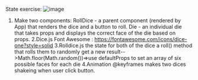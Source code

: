 State exercise:
![image](https://user-images.githubusercontent.com/91407952/191259328-f6004d23-5d4b-4bbf-b0c3-db3409a5c206.png)
1. Make two components:
RollDice - a parent component (rendered by App) that renders the dice and a button to roll.
Die - an individual die that takes props and displays the correct face of the die based on props.
2.Dice.js
Font Awesome : https://fontawesome.com/icons/dice-one?style=solid
<i class="fas fa-dice-one"></i>
3.Rolldice.js
the state for both of the dice
a roll() method that rolls them to randomly get a new result-->Math.floor(Math.random())=>use defaultProps to set an array of six possible faces for each die
4.Animation
@keyframes makes two dices shakeing when user click button.
